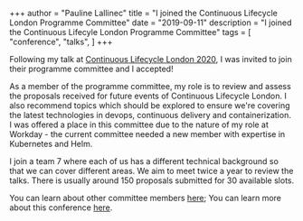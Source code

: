 +++
author = "Pauline Lallinec"
title = "I joined the Continuous Lifecycle London Programme Committee"
date = "2019-09-11"
description = "I joined the Continuous Lifecyle London Programme Committee"
tags = [
    "conference",
    "talks",
]
+++

Following my talk at [Continuous Lifecycle London 2020](/post/conlifecylelon-2020), I was invited to join their programme committee and I accepted!

As a member of the programme committee, my role is to review and assess the proposals received for future events of Continuous Lifecycle London. I also recommend topics which should be explored to ensure we're covering the latest technologies in devops, continuous delivery and containerization. I was offered a place in this committee due to the nature of my role at Workday - the current committee needed a new member with expertise in Kubernetes and Helm.

I join a team 7 where each of us has a different technical background so that we can cover different areas. We aim to meet twice a year to review the talks. There is usually around 150 proposals submitted for 30 available slots.

You can learn about other committee members [here](https://www.continuouslifecycle.london/agenda-and-speakers/program-committee/); You can learn more about this conference [here](https://www.continuouslifecycle.london/agenda-and-speakers/).
